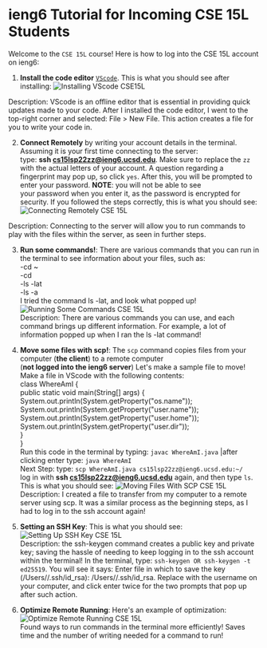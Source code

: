 # ieng6 Tutorial for Incoming CSE 15L Students  
Welcome to the `CSE 15L` course! Here is how to log into the CSE 15L account on ieng6:  
1. **Install the code editor** [`VScode`](https://code.visualstudio.com/). This is what you should see after installing: 
![Installing VScode CSE15L](https://user-images.githubusercontent.com/103283657/163917919-690dc8c7-2756-4704-bf8c-4fe389b6ff73.png)  
  
Description: VScode is an offline editor that is essential in providing quick updates made to your code. After I installed the code editor, 
I went to the top-right corner and selected: File > New File. This action creates a file for you to write your code in.  
  
2. **Connect Remotely** by writing your account details in the terminal. Assuming it is your first time connecting to the server:  
type: **ssh cs15lsp22zz@ieng6.ucsd.edu**. Make sure to replace the `zz` with the actual letters of your account. A question regarding a  
fingerprint may pop up, so click `yes`. After this, you will be prompted to enter your password. **NOTE**: you will not be able to see  
your password when you enter it, as the password is encrypted for security. If you followed the steps correctly, this is what you should see: ![Connecting Remotely CSE 15L](https://user-images.githubusercontent.com/103283657/163917317-7e03259b-a892-437c-bd51-011b2807ab07.png)  
  
Description: Connecting to the server will allow you to run commands to play with the files within the server, as seen in further steps.  
  
  
3. **Run some commands!**: There are various commands that you can run in the terminal to see information about your files, such as:  
-cd ~  
-cd  
-ls -lat  
-ls -a  
I tried the command ls -lat, and look what popped up!  
![Running Some Commands CSE 15L](https://user-images.githubusercontent.com/103283657/163918189-311c28fa-acca-4cce-bd1e-33e280cc34f4.png)  
Description: There are various commands you can use, and each command brings up different information. For example, a lot of information popped
up when I ran the ls -lat command!  
  
4. **Move some files with scp!**: The `scp` command copies files from your computer (**the client**) to a remote computer  
(**not logged into the ieng6 server**)  Let's make a sample file to move! Make a file in VScode with the following contents:  
class WhereAmI {  
  public static void main(String[] args) {  
    System.out.println(System.getProperty("os.name"));   
    System.out.println(System.getProperty("user.name"));  
    System.out.println(System.getProperty("user.home"));  
    System.out.println(System.getProperty("user.dir"));  
  }  
}  
Run this code in the terminal by typing: `javac WhereAmI.java` |after clicking enter type: `java WhereAmI`  
Next Step: type: `scp WhereAmI.java cs15lsp22zz@ieng6.ucsd.edu:~/`  
log in with **ssh cs15lsp22zz@ieng6.ucsd.edu** again, and then type `ls`. This is what you should see: ![Moving Files With SCP CSE 15L](https://user-images.githubusercontent.com/103283657/163918613-695c517a-715e-4775-98a8-a2a426c5d19d.png)  
Description: I created a file to transfer from my computer to a remote server using scp. It was a similar process as the beginning steps, as I had to log in to the ssh account again!  
  
5. **Setting an SSH Key**: This is what you should see: ![Setting Up SSH Key CSE 15L](https://user-images.githubusercontent.com/103283657/163918880-f8d53b0a-ccf3-44b3-b2d0-8416cd960566.png)  
Description: the ssh-keygen command creates a public key and private key; saving the hassle of needing to keep logging in to the ssh account within the terminal! In the terminal, type: `ssh-keygen OR ssh-keygen -t ed25519`. You will see it says: Enter file in which to save the key (/Users/<user-name>/.ssh/id_rsa): /Users/<user-name>/.ssh/id_rsa. Replace <user-name> with the username on your computer, and click enter twice for the two prompts that pop up after such action.  
  
6. **Optimize Remote Running**: Here's an example of optimization: ![Optimize Remote Running CSE 15L](https://user-images.githubusercontent.com/103283657/163918946-761a77b5-3489-42de-ba7c-af8d2b89edf9.png)  
Found ways to run commands in the terminal more efficiently! Saves time and the number of writing needed for a command to run!  
  
